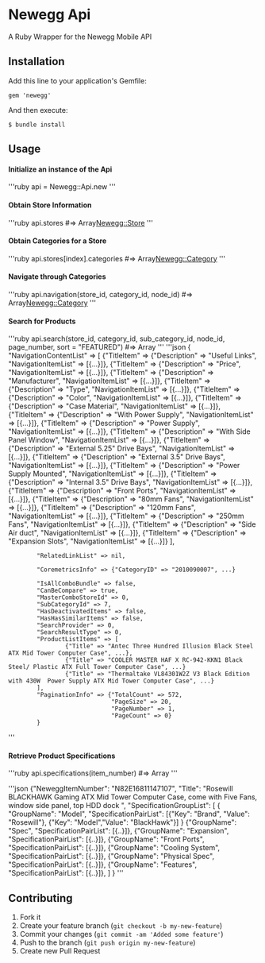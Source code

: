 # Newegg Api

A Ruby Wrapper for the Newegg Mobile API

## Installation

Add this line to your application's Gemfile:

    gem 'newegg'

And then execute:

    $ bundle install

## Usage


#### Initialize an instance of the Api
'''ruby
api = Newegg::Api.new
'''
#### Obtain Store Information
'''ruby
api.stores #=> Array<Newegg::Store>
'''

#### Obtain Categories for a Store
'''ruby
api.stores[index].categories #=> Array<Newegg::Category>
'''

#### Navigate through Categories
'''ruby
api.navigation(store_id, category_id, node_id) #=> Array<Newegg::Category>
'''

#### Search for Products
'''ruby
api.search(store_id, category_id, sub_category_id, node_id, page_number, sort = "FEATURED") #=> Array
'''
'''json
		{
            "NavigationContentList" => [
                {"TitleItem" => {"Description" => "Useful Links",  "NavigationItemList" => [{...}]},
                {"TitleItem" => {"Description" => "Price",  "NavigationItemList" => [{...}]},
                {"TitleItem" => {"Description" => "Manufacturer",  "NavigationItemList" => [{...}]},
                {"TitleItem" => {"Description" => "Type",  "NavigationItemList" => [{...}]},
                {"TitleItem" => {"Description" => "Color",  "NavigationItemList" => [{...}]},
                {"TitleItem" => {"Description" => "Case Material",  "NavigationItemList" => [{...}]},
                {"TitleItem" => {"Description" => "With Power Supply",  "NavigationItemList" => [{...}]},
                {"TitleItem" => {"Description" => "Power Supply",  "NavigationItemList" => [{...}]},
                {"TitleItem" => {"Description" => "With Side Panel Window",  "NavigationItemList" => [{...}]},
                {"TitleItem" => {"Description" => "External 5.25\" Drive Bays",  "NavigationItemList" => [{...}]},
                {"TitleItem" => {"Description" => "External 3.5\" Drive Bays",  "NavigationItemList" => [{...}]},
                {"TitleItem" => {"Description" => "Power Supply Mounted",  "NavigationItemList" => [{...}]},
                {"TitleItem" => {"Description" => "Internal 3.5\" Drive Bays",  "NavigationItemList" => [{...}]},
                {"TitleItem" => {"Description" => "Front Ports",  "NavigationItemList" => [{...}]},
                {"TitleItem" => {"Description" => "80mm Fans",  "NavigationItemList" => [{...}]},
                {"TitleItem" => {"Description" => "120mm Fans",  "NavigationItemList" => [{...}]},
                {"TitleItem" => {"Description" => "250mm Fans",  "NavigationItemList" => [{...}]},
                {"TitleItem" => {"Description" => "Side Air duct",  "NavigationItemList" => [{...}]},
                {"TitleItem" => {"Description" => "Expansion Slots", "NavigationItemList" => [{...}]}
            ],

            "RelatedLinkList" => nil,

            "CoremetricsInfo" => {"CategoryID" => "2010090007", ...}

            "IsAllComboBundle" => false,
            "CanBeCompare" => true,
            "MasterComboStoreId" => 0,
            "SubCategoryId" => 7,
            "HasDeactivatedItems" => false,
            "HasHasSimilarItems" => false,
            "SearchProvider" => 0,
            "SearchResultType" => 0,
            "ProductListItems" => [
                    {"Title" => "Antec Three Hundred Illusion Black Steel ATX Mid Tower Computer Case", ...},
                    {"Title" => "COOLER MASTER HAF X RC-942-KKN1 Black Steel/ Plastic ATX Full Tower Computer Case", ...}
                    {"Title" => "Thermaltake VL84301W2Z V3 Black Edition with 430W  Power Supply ATX Mid Tower Computer Case", ...}
            ],
            "PaginationInfo" => {"TotalCount" => 572,
                                 "PageSize" => 20,
                                 "PageNumber" => 1,
                                 "PageCount" => 0}
            }
'''
#### Retrieve Product Specifications
'''ruby
api.specifications(item_number) #=> Array
'''

'''json
			{"NeweggItemNumber": "N82E16811147107",
              "Title": "Rosewill BLACKHAWK Gaming ATX Mid Tower Computer Case, come with Five Fans, window side panel, top HDD dock ",
              "SpecificationGroupList": [
              	{
              	    "GroupName": "Model", "SpecificationPairList":
              	        [{"Key": "Brand", "Value": "Rosewill"},
              	         {"Key": "Model","Value": "BlackHawk"}]
               }
              	{"GroupName": "Spec", "SpecificationPairList": [{..}]},
              	{"GroupName": "Expansion", "SpecificationPairList": [{..}]},
              	{"GroupName": "Front Ports", "SpecificationPairList": [{..}]},
              	{"GroupName": "Cooling System", "SpecificationPairList": [{..}]},
              	{"GroupName": "Physical Spec", "SpecificationPairList": [{..}]},
               {"GroupName": "Features", "SpecificationPairList": [{..}]},
               ]
             }
'''
####

## Contributing

1. Fork it
2. Create your feature branch (`git checkout -b my-new-feature`)
3. Commit your changes (`git commit -am 'Added some feature'`)
4. Push to the branch (`git push origin my-new-feature`)
5. Create new Pull Request

